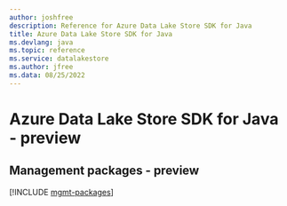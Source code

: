 ```yaml
---
author: joshfree
description: Reference for Azure Data Lake Store SDK for Java
title: Azure Data Lake Store SDK for Java
ms.devlang: java
ms.topic: reference
ms.service: datalakestore
ms.author: jfree
ms.data: 08/25/2022
---
```

# Azure Data Lake Store SDK for Java - preview

## Management packages - preview
[!INCLUDE [mgmt-packages](data-lake-store-mgmt-index.md)]